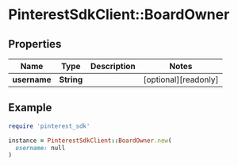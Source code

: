 # PinterestSdkClient::BoardOwner

## Properties

| Name | Type | Description | Notes |
| ---- | ---- | ----------- | ----- |
| **username** | **String** |  | [optional][readonly] |

## Example

```ruby
require 'pinterest_sdk'

instance = PinterestSdkClient::BoardOwner.new(
  username: null
)
```

